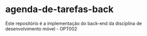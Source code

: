 # agenda-de-tarefas-back
Este repositório é a implementação do back-end da disciplina de desenvolvimento móvel - OPT002
